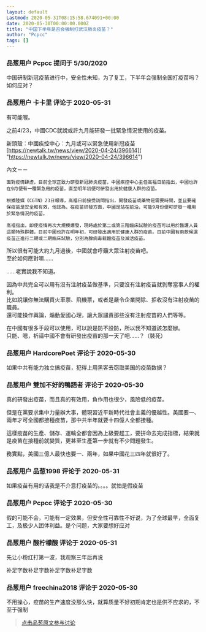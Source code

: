 ```yaml
---
layout: default
Lastmod: 2020-05-31T08:15:58.674091+00:00
date: 2020-05-30T00:00:00.000Z
title: "中国下半年是否会强制打武汉肺炎疫苗？"
author: "Pcpcc"
tags: []
---
```



### 品葱用户 **Pcpcc** 提问于 5/30/2020
    
中国研制新冠疫苖进行中，安全性未知，为了复工，下半年会强制全国打疫苗吗？如何应对？
    
                

### 品葱用户 **卡卡里** 评论于 2020-05-31
        
有可能喔。  
  
之前4/23，中國CDC就說或許九月能研發一批緊急情況使用的疫苗。  
  
新頭殼：中國疾控中心：九月或可以緊急使用新冠疫苗  
[https://newtalk.tw/news/view/2020-04-24/396614]( "https://newtalk.tw/news/view/2020-04-24/396614")  
  
內文－－  

```
面對疫情肆虐，目前全球正致力研發新冠肺炎疫苗，中國疾控中心主任高福日前指出，中國也許在9月便有一種緊急用的疫苗，直至明年初便可研發出用於健康人群的疫苗。  
  
根據陸媒《CGTN》23日報導，高福日前接受訪問指出，開發疫苗或藥物是需要時間，並且要確保疫苗是安全和有效，他認為，在疫苗研發方面，中國是站在前沿，可能9月份便可研發一種用於緊急情況的疫苗。  
  
高福指出，即使疫情再次大規模爆發，現時處於第二或第三階臨床試驗的疫苗可以用於醫護人員這類特殊群體，目前中國也許在明年初，可研發出適用於健康人群的疫苗。目前中國有兩款候選疫苗正進行二期或二期臨床試驗，分別為腺病毒載體疫苗及滅活疫苗。
```

  
  
  
所以很有可能大約九月過後，中國就會呼籲大眾注射疫苗吧。  
至於如何應對嘛......  
  
......老實說我不知道。  
  
因為中共完全可以用有沒有注射疫苗做基準，只要沒有注射疫苗就剝奪當事人的權利。  
比如說讓你無法購買火車票、飛機票，或者是嚴令企業開除、拒收沒有注射疫苗的職員。  
還可能操作輿論，煽動愛國心理，讓大眾譴責那些沒有注射疫苗的人們等等。  
  
在中國有很多手段可以使用，可以說是防不設防，所以我不知道該怎麼辦。  
只能、嗯，祈禱中國不會有研發出疫苗的那一天了吧......？（裝死）
        
                

### 品葱用户 **HardcorePoet** 评论于 2020-05-30
        
如果中共有能力独立搞疫苗，犯得上用黑客去窃取美国的疫苗数据？
        
                

### 品葱用户 **雙加不好的鴨語者** 评论于 2020-05-30
        
真的研發出疫苗，而且真的有效用，負作用也很少，風險低的疫苗。  
  
但是在黨要求集中力量辦大事，體現習近平新時代社會主義的優越性。美國要一、兩年才可全國都接種疫苗，那中共半年就要十四億人全都接種。  
  
這樣疫苗的生產、儲存、運輸全都會因為上級要趕工，要拼命去完成指標，結果就是疫苗在接種前就變質，更甚至生產第一步就有不少問題發生。  
  
務實點，美國三億人最快也要一、兩年，如果中國花三四年就很好了。
        
                

### 品葱用户 **品葱1998** 评论于 2020-05-31
        
如果疫苗有用的话我是不介意打疫苗的。。。。就怕是假疫苗
        
                

### 品葱用户 **Pcpcc** 评论于 2020-05-30
        
假的可能不会，可能有一定效果，但安全性可靠性不好说，为了全球最早，全面复工，及极少人团体利益。是个问题，大家要想好应对
        
                

### 品葱用户 **酸柠檬酸** 评论于 2020-05-31
        
先让小粉红打第一波，我观察三年后再说  
  
补足字数补足字数补足字数补足字数
        
                

### 品葱用户 **freechina2018** 评论于 2020-05-30
        
不用操心，疫苗的生产速度没那么快，就算质量不好初期肯定也是供不应求的，不至于强制
        
                





> [点击品葱原文参与讨论](https://pincong.rocks/question/26407)

